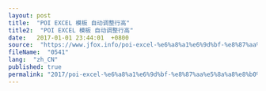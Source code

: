 ```yaml
---
layout: post
title:  "POI EXCEL 模板 自动调整行高"
title2:  "POI EXCEL 模板 自动调整行高"
date:   2017-01-01 23:44:01  +0800
source:  "https://www.jfox.info/poi-excel-%e6%a8%a1%e6%9d%bf-%e8%87%aa%e5%8a%a8%e8%b0%83%e6%95%b4%e8%a1%8c%e9%ab%98.html"
fileName:  "0541"
lang:  "zh_CN"
published: true
permalink: "2017/poi-excel-%e6%a8%a1%e6%9d%bf-%e8%87%aa%e5%8a%a8%e8%b0%83%e6%95%b4%e8%a1%8c%e9%ab%98.html"
---
```



